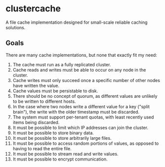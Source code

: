 # clustercache

A file cache implementation designed for small-scale reliable caching solutions.

## Goals

There are many cache implementations, but none that exactly fit my need:

1. The cache must run as a fully replicated cluster.
2. Cache reads and writes must be able to occur on any node in the cluster.
3. Cache writes must only succeed once a specific number of other nodes have written the value.
4. Cache values must be persistable to disk.
5. There should be no concept of quorum, as different values are unlikely to be written to different hosts.
6. In the case where two nodes write a different value for a key ("split brain"), the write with the older timestamp must be discarded.
7. The system must support per-tenant quotas, with least recently used items being discarded.
8. It must be possible to limit which IP addresses can join the cluster.
9. It must be possible to store binary data.
10. It must be possible to store arbitrarily large files.
11. It must be possible to access random portions of values, as opposed to having to read the entire file.
12. It must be possible to stream read and write values.
13. It must be possible to encrypt communication.
